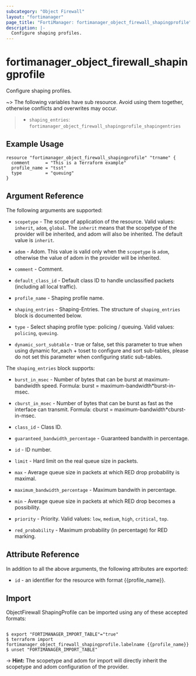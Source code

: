 ```yaml
---
subcategory: "Object Firewall"
layout: "fortimanager"
page_title: "FortiManager: fortimanager_object_firewall_shapingprofile"
description: |-
  Configure shaping profiles.
---
```


# fortimanager_object_firewall_shapingprofile
Configure shaping profiles.

~> The following variables have sub resource. Avoid using them together, otherwise conflicts and overwrites may occur.
>- `shaping_entries`: `fortimanager_object_firewall_shapingprofile_shapingentries`



## Example Usage

```hcl
resource "fortimanager_object_firewall_shapingprofile" "trname" {
  comment      = "This is a Terraform example"
  profile_name = "tsst"
  type         = "queuing"
}
```

## Argument Reference


The following arguments are supported:

* `scopetype` - The scope of application of the resource. Valid values: `inherit`, `adom`, `global`. The `inherit` means that the scopetype of the provider will be inherited, and adom will also be inherited. The default value is `inherit`.
* `adom` - Adom. This value is valid only when the `scopetype` is `adom`, otherwise the value of adom in the provider will be inherited.

* `comment` - Comment.
* `default_class_id` - Default class ID to handle unclassified packets (including all local traffic).
* `profile_name` - Shaping profile name.
* `shaping_entries` - Shaping-Entries. The structure of `shaping_entries` block is documented below.
* `type` - Select shaping profile type: policing / queuing. Valid values: `policing`, `queuing`.

* `dynamic_sort_subtable` - true or false, set this parameter to true when using dynamic for_each + toset to configure and sort sub-tables, please do not set this parameter when configuring static sub-tables.

The `shaping_entries` block supports:

* `burst_in_msec` - Number of bytes that can be burst at maximum-bandwidth speed. Formula: burst = maximum-bandwidth*burst-in-msec.
* `cburst_in_msec` - Number of bytes that can be burst as fast as the interface can transmit. Formula: cburst = maximum-bandwidth*cburst-in-msec.
* `class_id` - Class ID.
* `guaranteed_bandwidth_percentage` - Guaranteed bandwith in percentage.
* `id` - ID number.
* `limit` - Hard limit on the real queue size in packets.
* `max` - Average queue size in packets at which RED drop probability is maximal.
* `maximum_bandwidth_percentage` - Maximum bandwith in percentage.
* `min` - Average queue size in packets at which RED drop becomes a possibility.
* `priority` - Priority. Valid values: `low`, `medium`, `high`, `critical`, `top`.

* `red_probability` - Maximum probability (in percentage) for RED marking.


## Attribute Reference

In addition to all the above arguments, the following attributes are exported:
* `id` - an identifier for the resource with format {{profile_name}}.

## Import

ObjectFirewall ShapingProfile can be imported using any of these accepted formats:
```

$ export "FORTIMANAGER_IMPORT_TABLE"="true"
$ terraform import fortimanager_object_firewall_shapingprofile.labelname {{profile_name}}
$ unset "FORTIMANAGER_IMPORT_TABLE"
```
-> **Hint:** The scopetype and adom for import will directly inherit the scopetype and adom configuration of the provider.
